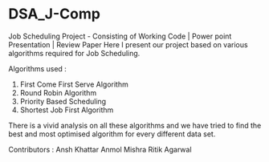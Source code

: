 # DSA_J-Comp
Job Scheduling Project  - Consisting of Working Code | Power point Presentation | Review Paper
Here I present our project based on various algorithms required for Job Scheduling.

Algorithms used  : 
1. First Come First Serve Algorithm 
2. Round Robin Algorithm
3. Priority Based Scheduling
4. Shortest Job First Algorithm

There is a vivid analysis on all these algorithms and we have tried to find the best and most optimised algorithm for every different data set.

Contributors : 
    Ansh Khattar
    Anmol Mishra
    Ritik Agarwal

